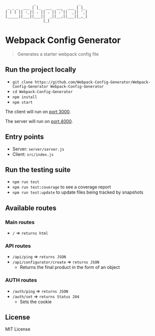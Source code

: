 ```
             _                   _   
 _ _ _  ___ | |_  ___  ___  ___ | |_ 
| | | || -_|| . || . || .'||  _|| '_|
|_____||___||___||  _||__,||___||_,_|
                 |_|                 
```
# Webpack Config Generator

> Generates a starter webpack config file

## Run the project locally

- `git clone https://github.com/Webpack-Config-Generator/Webpack-Config-Generator Webpack-Config-Generator`
- `cd Webpack-Config-Generator`
- `npm install`
- `npm start`

The client will run on [port 3000](http://localhost:3000/).

The server will run on [port 4000](http://localhost:4000/).

## Entry points

- Server: `server/server.js`
- Client: `src/index.js`

## Run the testing suite

- `npm run test`
- `npm run test:coverage` to see a coverage report
- `npm run test:update` to update files being tracked by snapshots

## Available routes

### Main routes

- `/` => `returns html`

### API routes

- `/api/ping` => `returns JSON`
- `/api/configurator/create` => `returns JSON`
  - Returns the final product in the form of an object

### AUTH routes

- `/auth/ping` => `returns JSON`
- `/auth/set` => `returns Status 204`
  - Sets the cookie

## License

MIT License

